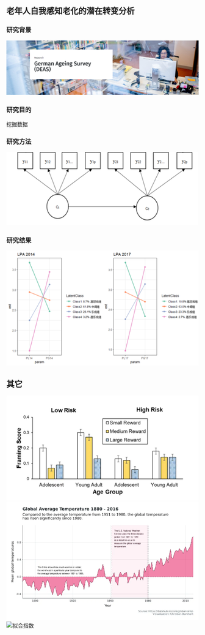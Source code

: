 ## 老年人自我感知老化的潜在转变分析

### 研究背景
![](picture/german.png)

### 研究目的
挖掘数据

### 研究方法
![拟合指数](picture/model.png)

### 研究结果
![拟合指数](picture/cat.png)




## 其它
![拟合指数](picture/vis1.png)
![拟合指数](picture/vis2.png)
![拟合指数](picture/lh.png)
